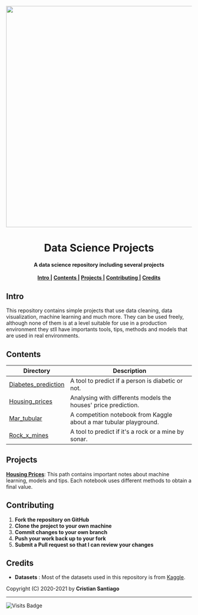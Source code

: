 <p align ='center'>
 <img  src = 'https://user-images.githubusercontent.com/75224625/114106327-e9d45f80-98a4-11eb-867c-ab9843cb414a.png' width = 600>
</p>

<h1 align='center'> Data Science Projects</h1>

<h4 align='center'>A data science repository including several projects  </h4>

<p align= 'center'> 
  <b>
    <a href ='#intro' > Intro </a>|
    <a href ='#contents' > Contents </a>|
    <a href ='#project' > Projects </a>|
    <a href ='#contribute'>Contributing </a>|
    <a href ='#credits' > Credits </a>
  </b>
</p>

<h2>
  <a name="intro">Intro </a> 
</h2>
<p> 
  This repository contains simple projects that use data cleaning, data visualization, machine learning and much more. They can be used freely, although none of them is at a level suitable for use in a production environment they stll have importants tools, tips, methods and models that are used in real environments.
</p>

<h2>
  <a name="contents">Contents </a> 
</h2>

Directory | Description
----------|-------------------------------------------
[Diabetes_prediction](https://github.com/engcristian/Data-Science-projects/tree/main/Diabetes_prediction)| A tool to predict if a person is diabetic or not.
[Housing_prices](https://github.com/engcristian/Data-Science-projects/tree/main/Housing_prices)| Analysing with differents models the houses' price prediction. 
[Mar_tubular](https://github.com/engcristian/Data-Science-projects/tree/main/Mar_tubular)| A competition notebook from Kaggle about a mar tubular playground.
[Rock_x_mines](https://github.com/engcristian/Data-Science-projects/tree/main/Rock_x_mines)| A tool to predict if it's a rock or a mine by sonar. 

<h2>
  <a name="project">Projects </a> 
</h2>

[**Housing Prices**](https://github.com/engcristian/Data-Science-projects/tree/main/Housing_prices): This path contains important notes about machine learning, models and tips. Each notebook uses different methods to obtain a final value.

<h2>
  <a name="contribute">Contributing </a> 
</h2>


1. **Fork the repository on GitHub**
2. **Clone the project to your own machine**
3. **Commit changes to your own branch**
4. **Push your work back up to your fork**
5. **Submit a Pull request so that I can review your changes**

<h2>
  <a name="credits">Credits </a> 
</h2>

* **Datasets** : Most of the datasets used in this repository is from [Kaggle](www.kaggle.com/engcristian).

Copyright (C) 2020-2021 by **Cristian Santiago** 
___
![Visits Badge](https://badges.pufler.dev/visits/engcristian/Data-Science-projects)
